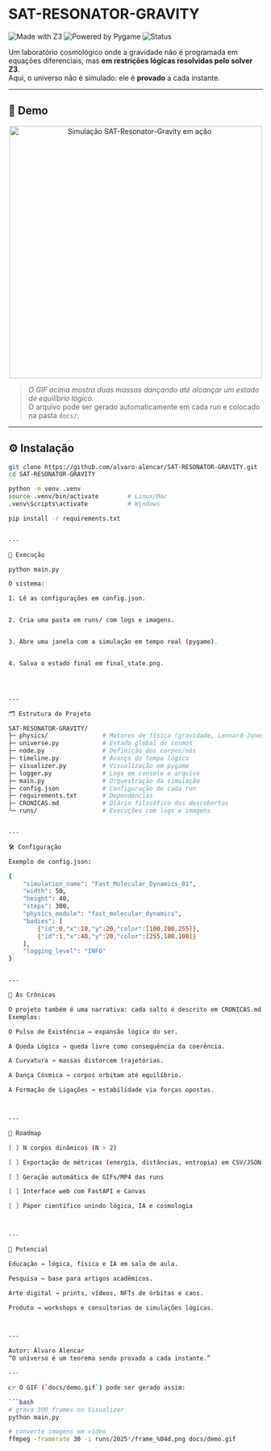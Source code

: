 # SAT-RESONATOR-GRAVITY

![Made with
Z3](https://img.shields.io/badge/Made%20with-Z3--Solver-blue?logo=python&logoColor=white)
![Powered by Pygame](https://img.shields.io/badge/Powered%20by-Pygame-green?logo=python&logoColor=white)
![Status](https://img.shields.io/badge/Universe-Expanding-purple?style=flat-square)

Um laboratório cosmológico onde a gravidade não é programada em equações diferenciais, mas **em restrições lógicas resolvidas pelo solver Z3**.  
Aqui, o universo não é simulado: ele é **provado** a cada instante.

---

## 🌌 Demo

<p align="center">
  <img src="docs/demo.gif" alt="Simulação SAT-Resonator-Gravity em ação" width="500"/>
</p>

> *O GIF acima mostra duas massas dançando até alcançar um estado de equilíbrio lógico.*  
> O arquivo pode ser gerado automaticamente em cada run e colocado na pasta `docs/`.

---

## ⚙️ Instalação

```bash
git clone https://github.com/alvaro-alencar/SAT-RESONATOR-GRAVITY.git
cd SAT-RESONATOR-GRAVITY

python -m venv .venv
source .venv/bin/activate        # Linux/Mac
.venv\Scripts\activate           # Windows

pip install -r requirements.txt


---

🚀 Execução

python main.py

O sistema:

1. Lê as configurações em config.json.


2. Cria uma pasta em runs/ com logs e imagens.


3. Abre uma janela com a simulação em tempo real (pygame).


4. Salva o estado final em final_state.png.




---

🗂️ Estrutura do Projeto

SAT-RESONATOR-GRAVITY/
├─ physics/               # Motores de física (gravidade, Lennard-Jones, etc.)
├─ universe.py            # Estado global do cosmos
├─ node.py                # Definição dos corpos/nós
├─ timeline.py            # Avanço do tempo lógico
├─ visualizer.py          # Visualização em pygame
├─ logger.py              # Logs em console e arquivo
├─ main.py                # Orquestração da simulação
├─ config.json            # Configuração de cada run
├─ requirements.txt       # Dependências
├─ CRONICAS.md            # Diário filosófico das descobertas
└─ runs/                  # Execuções com logs e imagens


---

🛠️ Configuração

Exemplo de config.json:

{
    "simulation_name": "Fast_Molecular_Dynamics_01",
    "width": 50,
    "height": 40,
    "steps": 300,
    "physics_module": "fast_molecular_dynamics",
    "bodies": [
        {"id":0,"x":10,"y":20,"color":[100,200,255]},
        {"id":1,"x":40,"y":20,"color":[255,100,100]}
    ],
    "logging_level": "INFO"
}


---

📖 As Crônicas

O projeto também é uma narrativa: cada salto é descrito em CRONICAS.md.
Exemplos:

O Pulso de Existência → expansão lógica do ser.

A Queda Lógica → queda livre como consequência da coerência.

A Curvatura → massas distorcem trajetórias.

A Dança Cósmica → corpos orbitam até equilíbrio.

A Formação de Ligações → estabilidade via forças opostas.



---

🌠 Roadmap

[ ] N corpos dinâmicos (N > 2)

[ ] Exportação de métricas (energia, distâncias, entropia) em CSV/JSON

[ ] Geração automática de GIFs/MP4 das runs

[ ] Interface web com FastAPI e Canvas

[ ] Paper científico unindo lógica, IA e cosmologia



---

🎨 Potencial

Educação → lógica, física e IA em sala de aula.

Pesquisa → base para artigos acadêmicos.

Arte digital → prints, vídeos, NFTs de órbitas e caos.

Produto → workshops e consultorias de simulações lógicas.



---

Autor: Álvaro Alencar
“O universo é um teorema sendo provado a cada instante.”

---

👉 O GIF (`docs/demo.gif`) pode ser gerado assim:

```bash
# grava 300 frames no Visualizer
python main.py

# converte imagens em vídeo
ffmpeg -framerate 30 -i runs/2025*/frame_%04d.png docs/demo.gif

